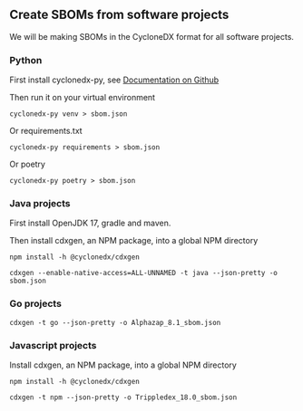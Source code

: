 ## Create SBOMs from software projects

We will be making SBOMs in the CycloneDX format for all software projects.
<br/>

### Python

First install cyclonedx-py, see [Documentation on Github](https://github.com/CycloneDX/cyclonedx-python)

Then run it on your virtual environment
```shell
cyclonedx-py venv > sbom.json
```

Or requirements.txt
```shell
cyclonedx-py requirements > sbom.json
```

Or poetry
```shell
cyclonedx-py poetry > sbom.json
```

### Java projects

First install OpenJDK 17, gradle and maven.

Then install cdxgen, an NPM package, into a global NPM directory

```shell
npm install -h @cyclonedx/cdxgen
```

```shell
cdxgen --enable-native-access=ALL-UNNAMED -t java --json-pretty -o sbom.json
```


### Go projects

```shell
cdxgen -t go --json-pretty -o Alphazap_8.1_sbom.json
```


### Javascript projects

Install cdxgen, an NPM package, into a global NPM directory

```shell
npm install -h @cyclonedx/cdxgen
```

```shell
cdxgen -t npm --json-pretty -o Trippledex_18.0_sbom.json
```
